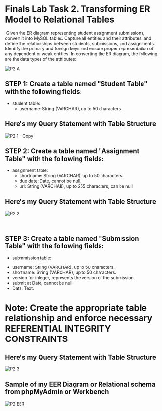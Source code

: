 # ‎Finals Lab Task 2. Transforming ER Model to Relational Tables
‎
Given the ER diagram representing student assignment submissions, convert it into MySQL
tables. Capture all entities and their attributes, and define the relationships between students,
submissions, and assignments. Identify the primary and foreign keys and ensure proper
representation of any dependent or weak entities.
 In converting the ER diagram, the following are the data types of the attributes:

![P2 A](https://github.com/user-attachments/assets/bd3d1d83-8cd6-461f-8c02-12505c90e1cc)


## STEP 1: Create a table named "Student Table" with the following fields:

- ‎student table:
  * username: String (VARCHAR), up to 50 characters.

## Here's my Query Statement with Table Structure 

![P2 1 - Copy](https://github.com/user-attachments/assets/698492d3-7424-404f-b338-728073a02c46)


## STEP 2: Create a table named "Assignment Table" with the following fields:

- assignment table:
  * shortname: String (VARCHAR), up to 50 characters.
  * due date: Date, cannot be null.
  * url: String (VARCHAR), up to 255 characters, can be null


## Here's my Query Statement with Table Structure

![P2 2](https://github.com/user-attachments/assets/23d07301-18f8-44e0-a42e-208b11fc0c0a)

‎
## STEP 3: Create a table named "Submission Table" with the following fields:

- submmission table:
* username: String (VARCHAR), up to 50 characters.
* shortname: String (VARCHAR), up to 50 characters.
* version for integer, represents the version of the submission.
* submit at Date, cannot be null
* Data: Text.

# Note: Create the appropriate table relationship and enforce necessary REFERENTIAL INTEGRITY CONSTRAINTS

## Here's my Query Statement with Table Structure

![P2 3](https://github.com/user-attachments/assets/4ac0156e-e4d1-49d6-82f8-8680f63689e0)

## Sample of my EER Diagram or Relational schema from phpMyAdmin or Workbench
![P2 EER](https://github.com/user-attachments/assets/3608e7c1-6c3f-4e42-a0e0-28f9099e9cf4)

